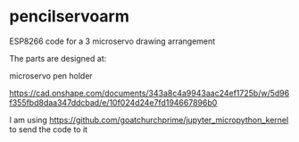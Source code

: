 # pencilservoarm
ESP8266 code for a 3 microservo drawing arrangement 

The parts are designed at:

microservo pen holder 

https://cad.onshape.com/documents/343a8c4a9943aac24ef1725b/w/5d96f355fbd8daa347ddcbad/e/10f024d24e7fd194667896b0

I am using https://github.com/goatchurchprime/jupyter_micropython_kernel to send the code to it


